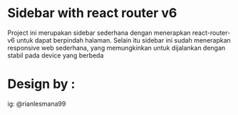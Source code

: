 # Sidebar with react router v6
Project ini merupakan sidebar sederhana dengan menerapkan react-router-v6 untuk dapat berpindah halaman. Selain itu sidebar ini sudah menerapkan responsive web sederhana, yang memungkinkan untuk dijalankan dengan stabil pada device yang berbeda

# Design by :
ig: @rianlesmana99